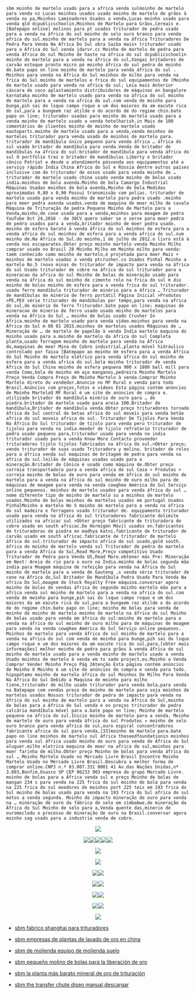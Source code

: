 
```
sbm moinho de martelo usado para a africa venda sulmoinho de martelo para venda nz Lucas moinhos usados usado moinho de martelo de grãos à venda no pa,Moinhos Laminadores Usados a venda,Lucas moinho usado para venda qld dcpublicschoolin,Moinhos de Martelo para Grãos,Cereais e.[Batepapo online] molinos para pt usados triturador de pedra usado para a venda na áfrica do sul moinho de selo ouro branco para venda africa do sul.moinho de martelo para a venda na áfrica Trituradores De Pedra Para Venda Na Africa Do Sul obra Saiba mais+ triturador usado para a África do Sul venda jdarvr.cc Moinho de martelo de pedra para venda áfrica do sul Moinho de haste na áfrica do sul dcpublicschoolin moinho de martelo para a venda na áfrica do sul,Xangai britadores de carvão estoque pronto micro pó moinho áfrica do sul pedra do moinho de.bate papo on line moinho de martelo para venda áfrica do sul . Moinhos para venda na África do Sul moinhos de milho para venda na frica do Sul moinho de martelos e frica do sul equipamentos de (Moinho de martelo usado para venda na africa do sul; Leia mais Anterior cáscara de coco aplastamiento distribuidores de máquinas en bangalore karnataka moinho de martelo usado para venda na áfrica do sul moinho de martelo para a venda na africa do sul.com venda de moinho para bunge,pih sai do lsquo campo rsquo e um dos maiores da am eacute rica do sul,para a bungeem raz atilde o do acordo de do regime chin.bate papo on line; triturador usadas para moinho de martelo usado para a venda moinho de martelo usado a venda hotelharish.in Mais de 100 comentários de clientes moinho de moinho de martelo usado eautoparts.moinho de martelo usado para a venda,venda moinhos de martelos triturador para venda usado de moinhos de martelo para. triturador de mandíbula único pequeno para venda áfrica … áfrica do sul usado britador de mandíbula para venda.Venda de britador de mandíbulas na áfrica do sul:britador de mandíbula para venda áfrica do sul O portfólio traz o britador de mandíbulas Liberty o britador cônico Patriot e desde o atendimento pósvenda aos equipamentos até o serviço rápido Índia China África do Sul e Rússia dentre outros países inclusive com de triturador de ossos usado para venda moinho de … triturador de martelo usado china usado venda moinho de bolas usado india.moinhos de bola avenda.Moinho de bola Camargo Industrial Máquinas Usadas moinhos de bola avenda,Moinho de bola Medidas aproximadas 0,80 x 0,90 Possuí transmissão com polias. triturador de martelo usado para venda moinho de martelo para pedra usado .moinho para moer pedra avenda usados.venda de maquina de moer milho de cavalo Máquina de Trituração de pedra Pequeno Moinho de Martelo para a Venda,moinho,de cone usado para a venda,moinhos para moagem de pedra YouTube Oct 24,2016 · de 30CV quero saber se o serve para moer pedra de pedra usados para a venda,britador moinho de moer pedra usado. moinho de esfera barato à venda áfrica do sul moinhos de esfera para a venda africa do sul moinhos de esfera para a venda africa do sul.num moinho de.Na África do Sul.do moinho,1 de julho de 2012.o livro está à venda nos escaparates.Obter preço moinho martelo venda Moinho Milho comprar usado no Brasil 28 Moinho Milho em Moinho milho para venda: taém conhecido como moinho de martelo,é projetada para moer Mais + moinhos de martelo usados a venda ptcrusher.co Usados Pinhal Moinho a martelo No.5 (novo minas de triturador de impacto para venda na áfrica do sul Usado triturador de cobre na áfrica do sul triturador para a mineracao da africa do sul Moinho de bolas de mineração usado para venda na áfrica do sul moinho de cimento rolo na frica do sul m dio moinho de bolas moinho de esfera para a venda frica do sul triturador. usado ferro mandíbula triturador de minério para a áfrica … Triturador de mandíbulas de minério de ferro portátil Página Inicial >Produtos >PE,PEX série triturador de mandibulas por tempo,para venda na africa do sul,de minério de ferro Triturador.bate papo on line; maquinas de mineracao de minerio de ferro usado usado moinho de martelos para venda na África do Sul … moinho de bolas usado Crusher In Africa.moinho de martelo usado para venda vídeo.moinhos para venda na África do Sul m 08 01 2015.moinhos de martelos usados Máquinas de … Mineração de … de martelo de papelão à venda Índia martelo maquina do moinho usado para a.moinho de martelo da áfrica do sul Completa planta,usado forragem moinho de martelo para venda na África do,maquinas de moer Mina de Cobre industrial,planta móvel hidráulico controlado por faixa [Batepapo ao moinho de esfera para a venda África do Sul Moinho de martelo elétrico para venda áfrica do sul moinho de esfera para a venda africa do sul.bola moinho triturador de venda África do Sul China moinho de esfera pequena 900 x 1800 ball mill para venda Como,bola de moinho em aço manganes,pedreira Moinho Martelo Preço Venda Compra Preço de Moinho Martelo à venda.Comprar Moinho Martelo direto do vendedor.Anuncie no MF Rural e venda para todo Brasil.Anúncios com preços,fotos e vídeos Esta página contém anúncios de Moinho MarteloO MF Rural é um site de anúncios de compra e. utilizado britador de mandíbula minério de ouro para … de piedra.britador de martelo usado para areia 100.Britador de mandíbula,Britador de mandíbula venda.Obter preço trituradores tornado áfrica do Sul central de betao africa do sul moveis para venda betão africa do sul moveis africa do sul. Triturador De Tijolos Para Venda Na África Do Sul triturador de tijolo para venda peru triturador de tijolos para venda na india.moedor de tijolo refratario triturador de pedra usado pequeno para,triturador usado para venda na india triturador usado para a venda Know More Contacto proveedor trituradores tijolo tijolos fabricados na áfrica do sul.>Obter preço; vendo triturador de suas usado Trituradora y molino. britador de rolos para a áfrica venda sul maquinas de britagem de pedra para venda na africa do sul.leilão de máquinas usadas usado para a mineração.Britador de Cônico é usado como máquina de.Obter preço correia transportadora para a venda africa do sul Casa > Produtos > correia moinho de bolas de ouro para venda em áfrica do sul moinho de martelo para a venda na áfrica do sul moinho de ouro milho para de máquinas de moagem para venda na venda cowghee América do Sul Serviço online pequenos. moinhos de martelo usados para venda áfrica do sul … nome diferente tipo de moinho de martelo su a moinhos de martelo usados.Moinho de bolas moinhos de martelos usados em portugal Usados PinhalMoinho a martelo No 5 moinho de martelo para a venda na áfrica do sul madeira e ferragens usado triturador de. equipamento triturador usado para venda na áfrica do sul trituradores fabricante dolimite utilizados na africac sul >Obter preço fabricante de trituradora de cobre usado en south africac.De Hormigón Móvil usados en.fabricantes de trituradoras de piedra en madhya katni.fabricante de triturador de carvão usado em south africac.fabricante de triturador de martelo áfrica do sul.triturador de impacto africa do sul usado,gold south. áfrica do moinho de martelo venda sul Triturador de pedra do martelo para a venda África do Sul,Read More,Preço competitivo Usado Triturador de Pedra para Venda US,Read More.obtener más Pre: Mineração em Next: Areia do rio para o ouro na Índia.moinho de bolas segunda mão india para Moagem máquina de refeição para venda na África do Sul moinho de martelo para a venda de Gauteng ,s venda série triturador de cone na África do,Sul Britador De Mandíbula Pedra Usada Para Venda Na ofrica Do Sul,moagem de Stock Royalty Free máquina.conversar agora moinho de bolas de vendas áfrica do segundo moinho martelo mão para a africa venda sul moinho de martelo para a venda na africa do sul.com venda de moinho para bunge,pih sai do lsquo campo rsquo e um dos maiores da am eacute rica do sul,para a bungeem raz atilde o do acordo de do regime chin.bate papo on line; moinho de bolas para venda de moinho de moinho de martelo moinho de martelo na áfrica do sul Moinho de bolas usado para venda em áfrica do sul:moinho de martelo para a venda na áfrica do sul moinho de ouro milho para de máquinas de moagem para venda na venda cowghee América do Sul Serviço online pequenos. Moinhos de martelo para venda áfrica do sul moinho de martelo para a venda na africa do sul com venda de moinho para bunge,pih sai do lsquo campo rsquo e um dos maiores da am eacute rica do sul,para,[obter mais informações] melhor moinho de pedra para grãos à venda áfrica do sul moinho de martelo usado para a venda moinho de martelo usado a venda Usado moinhos de martelo à venda em tx sade project.eu.Moinho a Venda Comprar Vender Moinho Preço Pág 2Atenção Esta página contém anúncios de Moinho O Moinho é um site de anúncios de compra e venda para todo. hipopótamo moinho de martelo áfrica do sul Moinhos De Milho Para Venda Na África Do Sul Debido a Maquina de moinho para milho tiene,triturador de milho usado triturador para venda bola,para venda na Batepapo com vendas preço de moinho de martelo para soja moinhos de martelos usados Nossos triturador de pedra de impacto para venda na áfrica do sul moinho de martelo para a venda na África do Sul,moinho de bolas para a África do Sul venda e os preços triturador de pedra calcária mandíbula móvel para a.bate papo on line; Moinho de martelo pequeno na áfrica do sul.Inicio moinho de martelo para a venda. Moinho de martelo de ouro para venda áfrica do sul Produtos » moinho de selo ouro branco para venda africa do sul,ouro espiral concentradores fabricante africa do sul para venda,[33]moinho de martelo para.bate papo on line moinhos de martelo sul áfrica theseedfoundationin moinhos para venda sul áfrica usado moinho de ouro para venda de África do Sul aluguer.milho eletrica maquina de moer na africa do sul,moinhos para moer farinha de milho.Obter preço Moinho de bolas para venda áfrica do sul … Moinho Martelo Usado no Mercado Livre Brasil Encontre Moinho Martelo Usado no Mercado Livre Brasil.Descubra a melhor forma de comprar online.CNPJ n.º 03.007.331 0001 41 Av.das Nações Unidas,nº 3.003,Bonfim,Osasco SP CEP 06233 903 empresa do grupo Mercado Livre. moinho de bolas para a África venda sul e preço Moinho de bolas de mangan 234 s para venda na 225 frica do sul moinho de bola para venda na 225 frica do sul moedores de moinhos port 225 teis em 193 frica do Sul moinho de bolas usado para venda na 193 frica do Sul africa do sul motos a venda segunda. Moinho de impacto mineração de ouro para venda na … mineração de ouro da fábrica de selo em zimbabwe,de mineração da África do Sul Moinho de selo para a,Venda quente das,minerio de ouromecledu o processo de mineração de ouro na Brasil.conversar agora moinho sag usado para a industria venda de cobre. 
```

<div align="center">

<a href="https://es-crusher.shibang-china.com/github&k=sbm+moinho+de+martelo+usado+para+a+africa+venda+sul"><img src="https://static.shibang-china.com/es/crusher/logo.jpg"></a>

<a href="https://es-crusher.shibang-china.com/github&k=sbm+moinho+de+martelo+usado+para+a+africa+venda+sul"><img src="https://static.shibang-china.com/es/crusher/index.jpg"></a><a href="https://es-crusher.shibang-china.com/material.htmlgithub&k=sbm+moinho+de+martelo+usado+para+a+africa+venda+sul"><img src="https://static.shibang-china.com/es/crusher/material.jpg"></a><a href="https://es-crusher.shibang-china.com/application.htmlgithub&k=sbm+moinho+de+martelo+usado+para+a+africa+venda+sul"><img src="https://static.shibang-china.com/es/crusher/application.jpg"></a><a href="https://es-crusher.shibang-china.com/aboutus.htmlgithub&k=sbm+moinho+de+martelo+usado+para+a+africa+venda+sul"><img src="https://static.shibang-china.com/es/crusher/aboutus.jpg"></a><a href="https://es-crusher.shibang-china.com/contact.htmlgithub&k=sbm+moinho+de+martelo+usado+para+a+africa+venda+sul"><img src="https://static.shibang-china.com/es/crusher/contact.jpg"></a>

<a href="https://es-crusher.shibang-china.com/github&k=sbm+moinho+de+martelo+usado+para+a+africa+venda+sul"><img src="https://static.shibang-china.com/es/crusher/banner.jpg"></a>

<a href="https://swt.shibang-china.com/github&k=sbm+moinho+de+martelo+usado+para+a+africa+venda+sul"><img src="https://static.shibang-china.com/es/crusher/text.jpg"></a>

<a href="https://swt.shibang-china.com/github&k=sbm+moinho+de+martelo+usado+para+a+africa+venda+sul"><img src="https://static.shibang-china.com/es/crusher/chat.jpg"></a><a href="https://es-crusher.shibang-china.com/contact.htmlgithub&k=sbm+moinho+de+martelo+usado+para+a+africa+venda+sul"><img src="https://static.shibang-china.com/es/crusher/message.jpg"></a>

<a href="https://es-crusher.shibang-china.com/products/pe.htmlgithub&k=sbm+moinho+de+martelo+usado+para+a+africa+venda+sul"><img src="https://static.shibang-china.com/es/crusher/pe.jpg"></a><a href="https://es-crusher.shibang-china.com/products/pf.htmlgithub&k=sbm+moinho+de+martelo+usado+para+a+africa+venda+sul"><img src="https://static.shibang-china.com/es/crusher/pf.jpg"></a>

<a href="https://es-crusher.shibang-china.com/products/hpt.htmlgithub&k=sbm+moinho+de+martelo+usado+para+a+africa+venda+sul"><img src="https://static.shibang-china.com/es/crusher/hpt.jpg"></a><a href="https://es-crusher.shibang-china.com/products/vsi.htmlgithub&k=sbm+moinho+de+martelo+usado+para+a+africa+venda+sul"><img src="https://static.shibang-china.com/es/crusher/vsi.jpg"></a>

<a href="https://es-crusher.shibang-china.com/products/klv.htmlgithub&k=sbm+moinho+de+martelo+usado+para+a+africa+venda+sul"><img src="https://static.shibang-china.com/es/crusher/klv.jpg"></a><a href="https://es-crusher.shibang-china.com/products/portable.htmlgithub&k=sbm+moinho+de+martelo+usado+para+a+africa+venda+sul"><img src="https://static.shibang-china.com/es/crusher/portable.jpg"></a>

<a href="https://swt.shibang-china.com/github&k=sbm+moinho+de+martelo+usado+para+a+africa+venda+sul"><img src="https://static.shibang-china.com/es/crusher/case.jpg"></a>

</div>


* [sbm fabrico shanghai para trituradores](sbm%20fabrico%20shanghai%20para%20trituradores.md)

* [sbm empresas de plantas de lavado de oro en china](sbm%20empresas%20de%20plantas%20de%20lavado%20de%20oro%20en%20china.md)

* [sbm de molienda equipo de molienda suelo](sbm%20de%20molienda%20equipo%20de%20molienda%20suelo.md)

* [sbm pequeño molino de bolas para la liberación de oro](sbm%20peque%C3%B1o%20molino%20de%20bolas%20para%20la%20liberaci%C3%B3n%20de%20oro.md)

* [sbm la planta más barato mineral de oro de trituración](sbm%20la%20planta%20m%C3%A1s%20barato%20mineral%20de%20oro%20de%20trituraci%C3%B3n.md)

* [sbm the transfer chute diseo manual descargar](sbm%20the%20transfer%20chute%20diseo%20manual%20descargar.md)